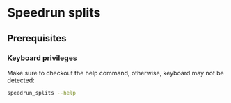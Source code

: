 # Speedrun splits

## Prerequisites

### Keyboard privileges

Make sure to checkout the help command, otherwise, keyboard may not be detected:

```bash
speedrun_splits --help
```
